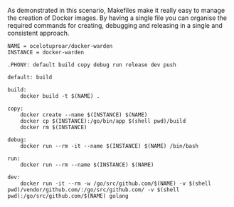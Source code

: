 As demonstrated in this scenario, Makefiles make it really easy to manage the creation of Docker images. By having a single file you can organise the required commands for creating, debugging and releasing in a single and consistent approach.

```
NAME = ocelotuproar/docker-warden
INSTANCE = docker-warden

.PHONY: default build copy debug run release dev push

default: build

build:
	docker build -t $(NAME) .

copy:
	docker create --name $(INSTANCE) $(NAME)
	docker cp $(INSTANCE):/go/bin/app $(shell pwd)/build
	docker rm $(INSTANCE)

debug:
	docker run --rm -it --name $(INSTANCE) $(NAME) /bin/bash

run:
	docker run --rm --name $(INSTANCE) $(NAME)

dev:
	docker run -it --rm -w /go/src/github.com/$(NAME) -v $(shell pwd)/vendor/github.com/:/go/src/github.com/ -v $(shell pwd):/go/src/github.com/$(NAME) golang
```
